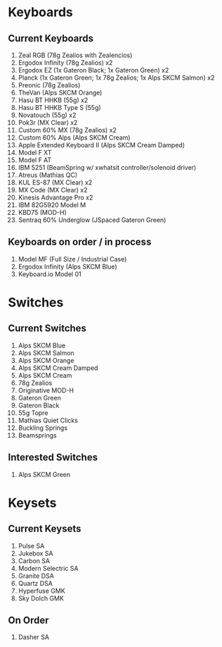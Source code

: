 # Keyboards
## Current Keyboards
1. Zeal RGB (78g Zealios with Zealencios)
1. Ergodox Infinity (78g Zealios) x2
1. Ergodox EZ (1x Gateron Black; 1x Gateron Green) x2
1. Planck (1x Gateron Green; 1x 78g Zealios; 1x Alps SKCM Salmon) x2
1. Preonic (78g Zealios)
1. TheVan (Alps SKCM Orange)
1. Hasu BT HHKB (55g) x2
1. Hasu BT HHKB Type S (55g)
1. Novatouch (55g) x2
1. Pok3r (MX Clear) x2
1. Custom 60% MX (78g Zealios) x2
1. Custom 60% Alps (Alps SKCM Cream)
1. Apple Extended Keyboard II (Alps SKCM Cream Damped)
1. Model F XT
1. Model F AT
1. IBM 5251 (BeamSpring w/ xwhatsit controller/solenoid driver)
1. Atreus (Mathias QC)
1. KUL ES-87 (MX Clear) x2
1. MX Code (MX Clear) x2
1. Kinesis Advantage Pro x2
1. IBM 82G5920 Model M
1. KBD75 (MOD-H)
1. Sentraq 60% Underglow (JSpaced Gateron Green)

## Keyboards on order / in process
1. Model MF (Full Size / Industrial Case)
1. Ergodox Infinity (Alps SKCM Blue)
1. Keyboard.io Model 01

# Switches
## Current Switches
1. Alps SKCM Blue
1. Alps SKCM Salmon
1. Alps SKCM Orange
1. Alps SKCM Cream Damped
1. Alps SKCM Cream
1. 78g Zealios
1. Originative MOD-H
1. Gateron Green
1. Gateron Black
1. 55g Topre
1. Mathias Quiet Clicks
1. Buckling Springs
1. Beamsprings

## Interested Switches
1. Alps SKCM Green

# Keysets
## Current Keysets
1. Pulse SA
1. Jukebox SA
1. Carbon SA
1. Modern Selectric SA
1. Granite DSA
1. Quartz DSA
1. Hyperfuse GMK
1. Sky Dolch GMK

## On Order
1. Dasher SA
